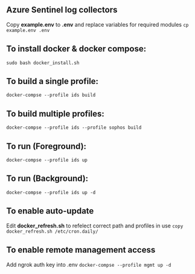 ## Azure Sentinel log collectors
Copy **example.env** to **.env** and replace variables for required modules
``` cp example.env .env ```

## To install docker & docker compose:
``` sudo bash docker_install.sh ```

## To build a single profile:
``` docker-compse --profile ids build ```

## To build multiple profiles:
``` docker-compse --profile ids --profile sophos build ```

## To run (Foreground):
``` docker-compse --profile ids up ```

## To run (Background):
``` docker-compse --profile ids up -d ```

## To enable auto-update
Edit **docker_refresh.sh** to refelect correct path and profiles in use
``` copy docker_refresh.sh /etc/cron.daily/ ```

## To enable remote management access
Add ngrok auth key into .env
``` docker-compse --profile mgmt up -d ```

